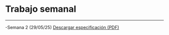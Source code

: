 # Trabajo semanal
---
-Semana 2 (29/05/25)
[Descargar especificación (PDF)](recursos/archivos/Calendario.pdf)

